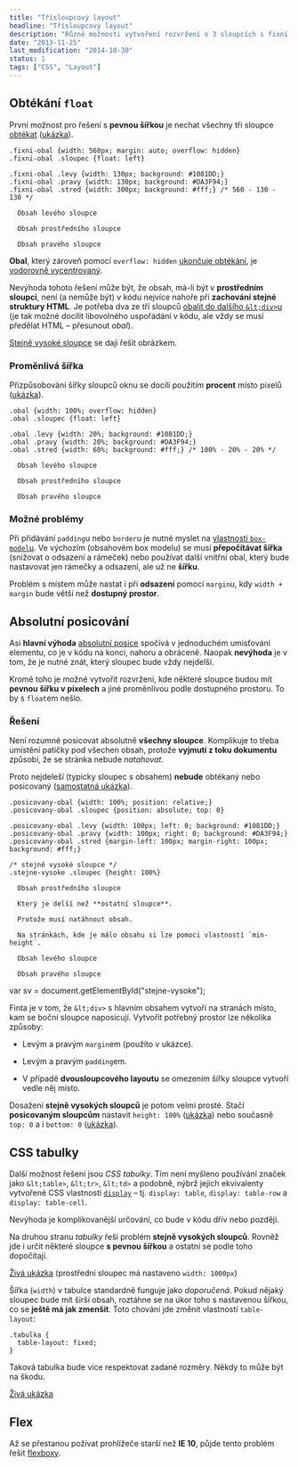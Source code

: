 ```yaml
---
title: "Třísloupcový layout"
headline: "Třísloupcový layout"
description: "Různé možnosti vytvoření rozvržení o 3 sloupcích s fixní i proměnnou šířkou."
date: "2013-11-25"
last_modification: "2014-10-30"
status: 1
tags: ["CSS", "Layout"]
---
```


## Obtékání `float`

První možnost pro řešení s **pevnou šířkou** je nechat všechny tři sloupce [obtékat](/float) ([ukázka](http://kod.djpw.cz/zet-)).

    .fixni-obal {width: 560px; margin: auto; overflow: hidden}
    .fixni-obal .sloupec {float: left}
    
    .fixni-obal .levy {width: 130px; background: #1081DD;}
    .fixni-obal .pravy {width: 130px; background: #DA3F94;}
    .fixni-obal .stred {width: 300px; background: #fff;} /* 560 - 130 - 130 */

      Obsah levého sloupce

      Obsah prostředního sloupce

      Obsah pravého sloupce

**Obal**, který zároveň pomocí `overflow: hidden` [ukončuje obtékání](/float#overflow), je [vodorovně vycentrovaný](/centrovani#margin-auto).

Nevýhoda tohoto řešení může být, že obsah, má-li být v **prostředním sloupci**, není (a nemůže být) v kódu nejvíce nahoře při **zachování stejné struktury HTML**. Je potřeba dva ze tří sloupců [obalit do dalšího `&lt;div>`u](http://kod.djpw.cz/nkt) (je tak možné docílit libovolného uspořádání v kódu, ale vždy se musí předělat HTML – přesunout *obal*).

[Stejně vysoké sloupce](/stejne-vysoke-sloupce) se dají řešit obrázkem.

### Proměnlivá šířka

Přizpůsobování šířky sloupců oknu se docílí použitím **procent** místo pixelů ([ukázka](http://kod.djpw.cz/bft)).

    .obal {width: 100%; overflow: hidden}
    .obal .sloupec {float: left}
    
    .obal .levy {width: 20%; background: #1081DD;}
    .obal .pravy {width: 20%; background: #DA3F94;}
    .obal .stred {width: 60%; background: #fff;} /* 100% - 20% - 20% */

      Obsah levého sloupce

      Obsah prostředního sloupce

      Obsah pravého sloupce

### Možné problémy

Při přidávání `padding`u nebo `border`u je nutné myslet na [vlastnosti `box-model`u](/box-model). Ve výchozím (obsahovém box modelu) se musí **přepočítávat šířka** (snižovat o odsazení a rámeček) nebo používat další vnitřní obal, který bude nastavovat jen rámečky a odsazení, ale už ne **šířku**.

Problém s místem může nastat i při **odsazení** pomocí `margin`u, kdy `width + margin` bude větší než **dostupný prostor**.

## Absolutní posicování

Asi **hlavní výhoda** [absolutní posice](/position#absolute) spočívá v jednoduchém umisťování elementu, co je v kódu na konci, nahoru a obráceně. Naopak **nevýhoda** je v tom, že je nutné znát, který sloupec bude vždy nejdelší.

Kromě toho je možné vytvořit rozvržení, kde některé sloupce budou mít **pevnou šířku v pixelech** a jiné proměnlivou podle dostupného prostoru. To by s `float`em nešlo.

### Řešení

Není rozumné posicovat absolutně **všechny sloupce**. Komplikuje to třeba umístění patičky pod všechen obsah, protože **vyjmutí z toku dokumentu** způsobí, že se stránka nebude *natahovat*.

Proto nejdeleší (typicky sloupec s obsahem) **nebude** obtékaný nebo posicovaný ([samostatná ukázka](http://kod.djpw.cz/dft)).

    .posicovany-obal {width: 100%; position: relative;}
    .posicovany-obal .sloupec {position: absolute; top: 0}
    
    .posicovany-obal .levy {width: 100px; left: 0; background: #1081DD;}
    .posicovany-obal .pravy {width: 100px; right: 0; background: #DA3F94;}
    .posicovany-obal .stred {margin-left: 100px; margin-right: 100px; background: #fff;}
    
    /* stejně vysoké sloupce */
    .stejne-vysoke .sloupec {height: 100%}

      Obsah prostředního sloupce

      Který je delší než **ostatní sloupce**.

      Protože musí natáhnout obsah.

      Na stránkách, kde je málo obsahu si lze pomoci vlastností `min-height`.

      Obsah levého sloupce

      Obsah pravého sloupce

  var sv = document.getElementById("stejne-vysoke");

Finta je v tom, že `&lt;div>` s hlavním obsahem vytvoří na stranách místo, kam se boční sloupce naposicují. Vytvořit potřebný prostor lze několika způsoby:

  - Levým a pravým `margin`em (použito v ukázce).

  - Levým a pravým `padding`em.

  - V případě **dvousloupcového layoutu** se omezením šířky sloupce vytvoří vedle něj místo.

Dosažení **stejně vysokých sloupců** je potom velmi prosté. Stačí **posicovaným sloupcům** nastavit `height: 100%` ([ukázka](http://kod.djpw.cz/eft)) nebo současně `top: 0` a i `bottom: 0` ([ukázka](http://kod.djpw.cz/fft)).

## CSS tabulky

Další možnost řešení jsou *CSS tabulky*. Tím není myšleno používání značek jako `&lt;table>`, `&lt;tr>`, `&lt;td>` a podobně, nýbrž jejich ekvivalenty vytvořené CSS vlastností [`display`](/display) – tj. `display: table`, `display: table-row` a `display: table-cell`.

Nevýhoda je komplikovanější určování, co bude v kódu dřív nebo později.

Na druhou stranu *tabulky* řeší problém **stejně vysokých sloupců**. Rovněž jde i určit některé sloupce **s pevnou šířkou** a ostatní se podle toho dopočítají.

[Živá ukázka](http://kod.djpw.cz/fahb) (prostřední sloupec má nastaveno `width: 1000px`)

Šířka (`width`) v tabulce standardně funguje jako *doporučená*. Pokud nějaký sloupec bude mít širší obsah, roztáhne se na úkor toho s nastavenou šířkou, co se **ještě má jak zmenšit**. Toto chování jde změnit vlastností `table-layout`:

```
.tabulka {
  table-layout: fixed;
}
```

Taková tabulka bude více respektovat zadané rozměry. Někdy to může být na škodu.

[Živá ukázka](http://kod.djpw.cz/gahb)

## Flex

Až se přestanou požívat prohlížeče starší než **IE 10**, půjde tento problém řešit [flexboxy](/flexbox).
